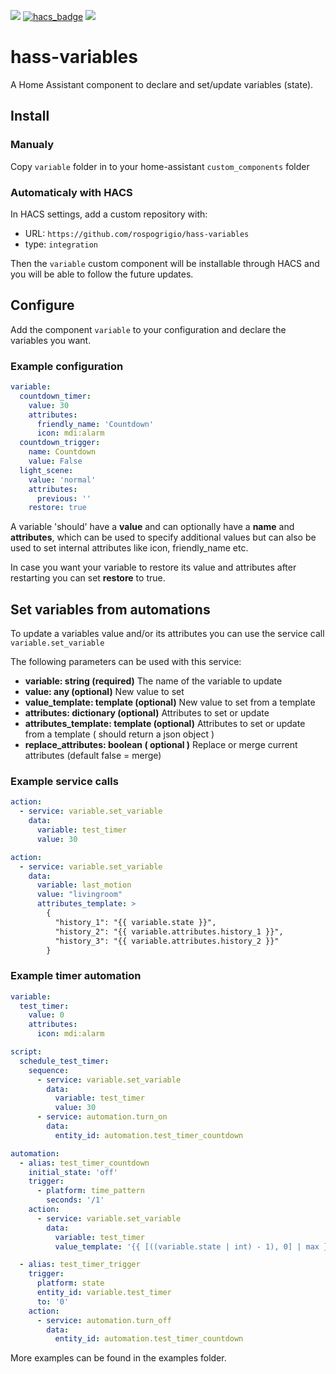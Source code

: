 [![](https://img.shields.io/github/release/rospogrigio/hass-variables/all.svg?style=for-the-badge)](https://github.com/rospogrigio/hass-variables/releases)
[![hacs_badge](https://img.shields.io/badge/HACS-Default-orange.svg?style=for-the-badge)](https://github.com/custom-components/hacs)
[![](https://img.shields.io/badge/MAINTAINER-%40rospogrigio-green?style=for-the-badge)](https://github.com/rospogrigio)

# hass-variables

A Home Assistant component to declare and set/update variables (state).

## Install

### Manualy

Copy `variable` folder in to your home-assistant `custom_components` folder

### Automaticaly with HACS

In HACS settings, add a custom repository with:

- URL: `https://github.com/rospogrigio/hass-variables`
- type: `integration`

Then the `variable` custom component will be installable through HACS and you will be able to follow the future updates.

## Configure

Add the component `variable` to your configuration and declare the variables you want.

### Example configuration

```yaml
variable:
  countdown_timer:
    value: 30
    attributes:
      friendly_name: 'Countdown'
      icon: mdi:alarm
  countdown_trigger:
    name: Countdown
    value: False
  light_scene:
    value: 'normal'
    attributes:
      previous: ''
    restore: true
```

A variable 'should' have a __value__ and can optionally have a __name__ and __attributes__, which can be used to specify additional values but can also be used to set internal attributes like icon, friendly_name etc.

In case you want your variable to restore its value and attributes after restarting you can set __restore__ to true.

## Set variables from automations

To update a variables value and/or its attributes you can use the service call `variable.set_variable`

The following parameters can be used with this service:

- __variable: string (required)__
The name of the variable to update
- __value: any (optional)__
New value to set
- __value_template: template (optional)__
New value to set from a template
- __attributes: dictionary (optional)__
Attributes to set or update
- __attributes_template: template (optional)__
Attributes to set or update from a template ( should return a json object )
- __replace_attributes: boolean ( optional )__
Replace or merge current attributes (default false = merge)

### Example service calls

```yaml
action:
  - service: variable.set_variable
    data:
      variable: test_timer
      value: 30

action:
  - service: variable.set_variable
    data:
      variable: last_motion
      value: "livingroom"
      attributes_template: >
        {
          "history_1": "{{ variable.state }}",
          "history_2": "{{ variable.attributes.history_1 }}",
          "history_3": "{{ variable.attributes.history_2 }}"
        }
```

### Example timer automation

```yaml
variable:
  test_timer:
    value: 0
    attributes:
      icon: mdi:alarm

script:
  schedule_test_timer:
    sequence:
      - service: variable.set_variable
        data:
          variable: test_timer
          value: 30
      - service: automation.turn_on
        data:
          entity_id: automation.test_timer_countdown

automation:
  - alias: test_timer_countdown
    initial_state: 'off'
    trigger:
      - platform: time_pattern
        seconds: '/1'
    action:
      - service: variable.set_variable
        data:
          variable: test_timer
          value_template: '{{ [((variable.state | int) - 1), 0] | max }}'

  - alias: test_timer_trigger
    trigger:
      platform: state
      entity_id: variable.test_timer
      to: '0'
    action:
      - service: automation.turn_off
        data:
          entity_id: automation.test_timer_countdown
```

More examples can be found in the examples folder.

